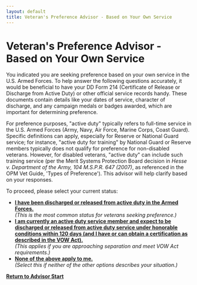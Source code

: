 ```yaml
---
layout: default
title: Veteran's Preference Advisor - Based on Your Own Service
---
```


# Veteran's Preference Advisor - Based on Your Own Service

You indicated you are seeking preference based on your own service in the U.S. Armed Forces. To help answer the following questions accurately, it would be beneficial to have your DD Form 214 (Certificate of Release or Discharge from Active Duty) or other official service records handy. These documents contain details like your dates of service, character of discharge, and any campaign medals or badges awarded, which are important for determining preference.

For preference purposes, "active duty" typically refers to full-time service in the U.S. Armed Forces (Army, Navy, Air Force, Marine Corps, Coast Guard). Specific definitions can apply, especially for Reserve or National Guard service; for instance, "active duty for training" by National Guard or Reserve members typically does not qualify for preference for non-disabled veterans. However, for disabled veterans, "active duty" can include such training service (per the Merit Systems Protection Board decision in *Hesse v. Department of the Army, 104 M.S.P.R. 647 (2007)*, as referenced in the OPM Vet Guide, 'Types of Preference'). This advisor will help clarify based on your responses.

To proceed, please select your current status:

*   [**I have been discharged or released from active duty in the Armed Forces.**](./ownservice_discharged_checkretired.md)
    <br>*(This is the most common status for veterans seeking preference.)*
*   [**I am currently an active duty service member and expect to be discharged or released from active duty service under honorable conditions within 120 days (and I have or can obtain a certification as described in the VOW Act).**](./ownservice_vow_checkretired.md)
    <br>*(This applies if you are approaching separation and meet VOW Act requirements.)*
*   [**None of the above apply to me.**](./ineligible_ownservice_status.md)
    <br>*(Select this if neither of the other options describes your situation.)*

[**Return to Advisor Start**](./start.md)
